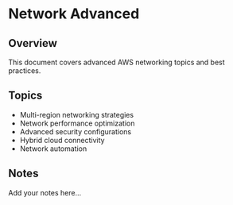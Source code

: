 # Network Advanced

## Overview

This document covers advanced AWS networking topics and best practices.

## Topics

- Multi-region networking strategies
- Network performance optimization
- Advanced security configurations
- Hybrid cloud connectivity
- Network automation

## Notes

Add your notes here...